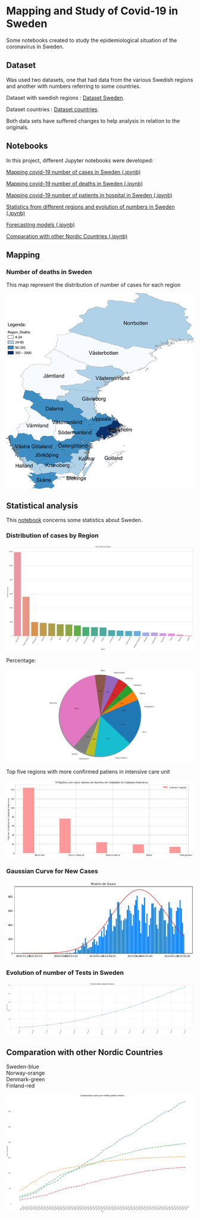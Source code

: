 # Mapping and Study of Covid-19 in Sweden

Some notebooks created to study the epidemiological situation of the coronavirus in Sweden.

## Dataset

Was used two datasets, one that had data from the various Swedish regions and another with numbers
referring to some countries.

Dataset with swedish regions : [Dataset Sweden](https://github.com/franciscocunha57/Epidemologia1/blob/master/Sweden/dados/time_series_confimed-confirmed.csv).

Dataset countries : [Dataset countries](https://github.com/franciscocunha57/Epidemologia1/blob/master/Sweden/dados/owid-covid-data2.csv).

Both data sets have suffered changes to help analysis in relation to the originals.

## Notebooks

In this project, different Jupyter notebooks were developed:

[Mapping covid-19 number of cases in Sweden (.ipynb)](https://github.com/franciscocunha57/Epidemologia1/blob/master/Sweden/Notebooks/mapa_numero_casos.ipynb)

[Mapping covid-19 number of deaths in Sweden (.ipynb)](https://github.com/franciscocunha57/Epidemologia1/blob/master/Sweden/Notebooks/Mapa_mortalidade.ipynb)

[Mapping covid-19 number of patients in hospital in Sweden (.ipynb)](https://github.com/franciscocunha57/Epidemologia1/blob/master/Sweden/Notebooks/Mapa%20de%20dados%20de%20total%20de%20doentes%20em%20Hospital.ipynb)

[Statistics from different regions and evolution of numbers in Sweden (.ipynb)](https://github.com/franciscocunha57/Epidemologia1/blob/master/Sweden/Notebooks/Gr%C3%A1ficos.ipynb)

[Forecasting models (.ipynb)](https://github.com/franciscocunha57/Epidemologia1/blob/master/Sweden/Notebooks/Previsoes_modelos.ipynb)

[Comparation with other Nordic Countries (.ipynb)](https://github.com/franciscocunha57/Epidemologia1/blob/master/Sweden/Notebooks/Comparacao_paises_nordicos.ipynb)

## Mapping


### Number of deaths in Sweden

This map represent the distribution of number of cases for each region 

![case map](https://github.com/franciscocunha57/Epidemologia1/blob/master/Sweden/Images/Mapa_numero_mortes)



## Statistical analysis

This [notebook](https://github.com/franciscocunha57/Epidemologia1/blob/master/Sweden/Notebooks/Gr%C3%A1ficos.ipynb) concerns some statistics about Sweden. 

### Distribution of cases by Region


![case map](https://github.com/franciscocunha57/Epidemologia1/blob/master/Sweden/Images/grafico_barras_regiao.jpg)

Percentage:

![case map](https://github.com/franciscocunha57/Epidemologia1/blob/master/Sweden/Images/grafico_circular.jpg)


Top five regions with more confirmed patiens in intensive care unit 


![case map](https://github.com/franciscocunha57/Epidemologia1/blob/master/Sweden/Images/top5atICU.jpg)


### Gaussian Curve for New Cases

![case map](https://github.com/franciscocunha57/Epidemologia1/blob/master/Sweden/Images/Curva_Gauss.jpg)



### Evolution of number of Tests in Sweden


![case map](https://github.com/franciscocunha57/Epidemologia1/blob/master/Sweden/Images/crescimento_tests.jpg)



## Comparation with other Nordic Countries

Sweden-blue   
Norway-orange   
Denmark-green   
Finland-red   

![case map](https://github.com/franciscocunha57/Epidemologia1/blob/master/Sweden/Images/Comparacao_paises_cases_per_million.jpg)


